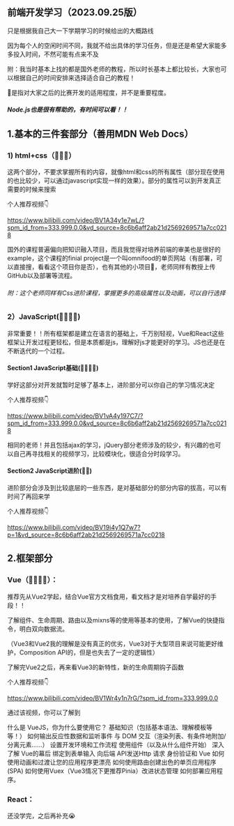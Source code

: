 ## 前端开发学习（2023.09.25版）

只是根据我自己大一下学期学习的时候给出的大概路线

因为每个人的空闲时间不同，我就不给出具体的学习任务，但是还是希望大家能多多投入时间，不然可能有点来不及

附：我当时基本上找的都是国外老师的教程，所以时长基本上都比较长，大家也可以根据自己的时间安排来选择适合自己的教程！

🌟是指对大家之后的比赛开发的适用程度，并不是重要程度。

##### Node.js也是很有帮助的，有时间可以看！！

## 1.基本的三件套部分（善用MDN Web Docs）

### 1) html+css（🌟🌟🌟）

这两个部分，不要求掌握所有的内容，就像html和css的所有属性（部分现在使用的也比较少，可以通过javascript实现一样的效果）。部分的属性可以到开发真正需要的时候来搜索

个人推荐视频👇

https://www.bilibili.com/video/BV1A34y1e7wL/?spm_id_from=333.999.0.0&vd_source=8c6b6aff2ab21d2569269571a7cc0218

国外的课程普遍偏向把知识融入项目，而且我觉得对培养前端的审美也是很好的example，这个课程的finial project是一个叫omnifood的单页网站（有部署，可以直接搜，看看这个项目你是否），也有其他的小项目🎉，老师同样有教授上传GitHub以及部署等流程。

###### 附：这个老师同样有Css进阶课程，掌握更多的高级属性以及动画，可以自行选择

### 2）JavaScript(🌟🌟🌟🌟)

非常重要！！所有框架都是建立在语言的基础上，千万别轻视，Vue和React这些框架让开发过程更轻松，但是本质都是js，理解好js才能更好的学习。JS也还是在不断迭代的一个过程。

#### Section1 JavaScript基础(🌟🌟🌟🌟)

学好这部分对开发就暂时足够了基本上，进阶部分可以你自己的学习情况决定

个人推荐视频👇

https://www.bilibili.com/video/BV1vA4y197C7/?spm_id_from=333.999.0.0&vd_source=8c6b6aff2ab21d2569269571a7cc0218

相同的老师！并且包括ajax的学习，jQuery部分老师涉及的较少，有兴趣的也可以自己再寻找相关的视频学习，比较模块化，很适合分时段学习。

#### Section2 JavaScript进阶(🌟🌟)

进阶部分会涉及到比较底层的一些东西，是对基础部分的部分内容的拔高，可以有时间了再回来学

个人推荐视频👇

https://www.bilibili.com/video/BV19i4y1Q7w7?p=1&vd_source=8c6b6aff2ab21d2569269571a7cc0218

## 2.框架部分

### Vue（🌟🌟🌟🌟）：

推荐先从Vue2学起，结合Vue官方文档食用，看文档才是对培养自学最好的手段！！

了解组件、生命周期、路由以及mixns等的使用等基本的使用，了解Vue的快捷指令，明白双向数据流。

（Vue3和Vue2我的理解是没有真正的优劣，Vue3对于大型项目来说可能更好维护，Composition API的，但是也失去了一定的逻辑性）

了解完Vue2之后，再来看Vue3的新特性，新的生命周期钩子函数

个人推荐视频👇

https://www.bilibili.com/video/BV1Wr4y1n7rG/?spm_id_from=333.999.0.0

通过该视频，你可以了解到

什么是 VueJS，你为什么要使用它？ 基础知识（包括基本语法、理解模板等等！） 如何输出反应性数据和监听事件 与 DOM 交互（渲染列表、有条件地附加/分离元素......） 设置开发环境和工作流程 使用组件（以及从什么组件开始） 深入了解 Vue的幕后 绑定到表单输入 向后端 API发送Http 请求 身份验证和 Vue 如何使用动画和过渡让您的应用程序更漂亮 如何使用路由创建出色的单页应用程序(SPA) 如何使用Vuex（Vue3情况下更推荐Pinia）改进状态管理 如何部署应用程序。

### React：

还没学完，之后再补充😭